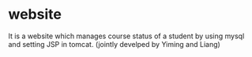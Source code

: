 # website
It is a website which manages course status of a student by using mysql and setting JSP in tomcat.
(jointly develped by Yiming and Liang)
